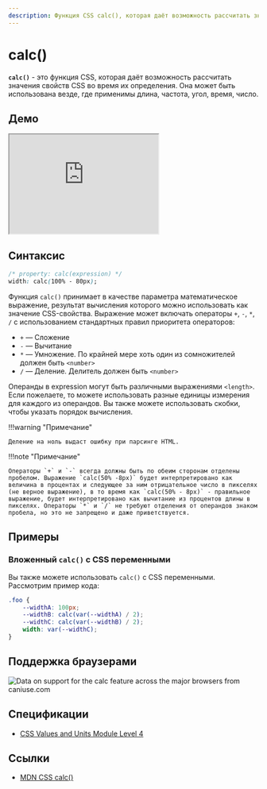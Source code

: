 ```yaml
---
description: Функция CSS calc(), которая даёт возможность рассчитать значения свойств CSS во время их определения
---
```


# calc()

**`calc()`** - это функция CSS, которая даёт возможность рассчитать значения свойств CSS во время их определения. Она может быть использована везде, где применимы длина, частота, угол, время, число.

## Демо

<iframe class="interactive is-default-height" height="200" src="https://interactive-examples.mdn.mozilla.net/pages/css/function-calc.html" title="MDN Web Docs Interactive Example" loading="lazy" data-readystate="complete"></iframe>

## Синтаксис

```css
/* property: calc(expression) */
width: calc(100% - 80px);
```

Функция `calc()` принимает в качестве параметра математическое выражение, результат вычисления которого можно использовать как значение CSS-свойства. Выражение может включать операторы `+`, `-`, `*`, `/` с использованием стандартных правил приоритета операторов:

-   `+` &mdash; Сложение
-   `-` &mdash; Вычитание
-   `*` &mdash; Умножение. По крайней мере хоть один из сомножителей должен быть `<number>`
-   `/` &mdash; Деление. Делитель должен быть `<number>`

Операнды в expression могут быть различными выражениями `<length>`. Если пожелаете, то можете использовать разные единицы измерения для каждого из операндов. Вы также можете использовать скобки, чтобы указать порядок вычисления.

!!!warning "Примечание"

    Деление на ноль выдаст ошибку при парсинге HTML.

!!!note "Примечание"

    Операторы `+` и `-` всегда должны быть по обеим сторонам отделены пробелом. Выражение `calc(50% -8px)` будет интерпретировано как величина в процентах и следующее за ним отрицательное число в пикселях (не верное выражение), в то время как `calc(50% - 8px)` - правильное выражение, будет интерпретировано как вычитание из процентов длины в пикселях. Операторы `*` и `/` не требуют отделения от операндов знаком пробела, но это не запрещено и даже приветствуется.

## Примеры

### Вложенный `calc()` с CSS переменными

Вы также можете использовать `calc()` с CSS переменными. Рассмотрим пример кода:

```css
.foo {
    --widthA: 100px;
    --widthB: calc(var(--widthA) / 2);
    --widthC: calc(var(--widthB) / 2);
    width: var(--widthC);
}
```

## Поддержка браузерами

<p class="ciu_embed" data-feature="calc" data-periods="future_1,current,past_1,past_2" data-accessible-colours="false">
<picture>
<source type="image/webp" srcset="https://caniuse.bitsofco.de/image/calc.webp">
<source type="image/png" srcset="https://caniuse.bitsofco.de/image/calc.png">
<img src="https://caniuse.bitsofco.de/image/calc.jpg" alt="Data on support for the calc feature across the major browsers from caniuse.com">
</picture>
</p>

## Спецификации

-   [CSS Values and Units Module Level 4](https://drafts.csswg.org/css-values/#calc-func)

## Ссылки

-   [MDN CSS calc()](https://developer.mozilla.org/docs/Web/CSS/calc)
